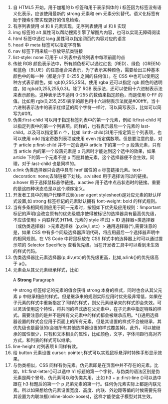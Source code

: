 1. 自 HTML5 开始，用于加粗的 b 标签和用于表示斜体的 i 标签因为标签没有语义化表示，应该使用最新的 strong 元素和 em 元素分别替代。语义化标签有助于搜索引擎实现更好的信息检索。
2. 有序列表使用 ol 和 li 元素实现，无序列表使用 ul 和 li 实现
3. img 标签的 alt 属性可以帮助搜索引擎了解图片内容，也可以实现无障碍阅读
4. html 标签中通过 lang 属性可以指定网页的内容对应的语言
5. head 中 meta 标签可以指定字符集
6. nav 标签下用来统一存放导航类链接
7. list-style: none 可用于 ul 列表中去除列表中每项前面的点
8. 传统 RGB 颜色表示法中，所有颜色都可以通过红色（RED）、绿色（GREEN）和蓝色（BLUE）的任意组合来表示，为了表示某种颜色，需要给出三种基本颜色中的每一种（都是介于 0-255 之间的任何值）。在 CSS 中也可以使用这种方式表示颜色，如 rgb(0,255,255)。使用 rgba 还可以指定 rgb 颜色的透明度，如 rgba(0,255,255,0.3)。除了 RGB 表示法，还可以使用十六进制表示法来表示颜色。这种表示法不适用 0-255 的数值来指定颜色，而是使用 0-FF 的值。比如用 rgb(0,255,255)表示的颜色用十六进制表示法就是#00ffff。当十六进制表示法中的表示红绿蓝的两个字符一样时，可以简写表示，比如可以简写为#0ff。
9. 伪类:first-child 可以用于指定标签列表中的第一个元素，例如 li:first-child 可以指定列表中的第一个列表项。同样的，也有表示最后一个元素的 last-child。以及可以指定第 n 个，比如 li:nth-child(3)用于指定第三个列表项，也可以使用 odd 指定奇数列表项或使用 even 指定偶数项。但是要注意的是，对于 article p:first-child 并不一定会选中 article 下的第一个 p 段落元素，只有当 article 内的第一个段落元素是 p 元素时才能达到这个选中的效果，如果 article 下的第一个元素不是 p 而是其他元素，这个选择器便不会生效。同理，对于:last-child 也是同样的。
10. a:link 伪类选择器只会选中具有 href 属性的 a 标签链接元素。text-decoration: none;去除链接下划线。a:visited 用于选择访问过的链接。a:hover 用于选择鼠标悬停链接。a:active 用于选中点击状态时的链接。重要的是这四种状态总是以这个顺序定义。
11. 开发者工具中的用户代理样式表(user agent stylesheet)是对应元素的默认样式设置,如 strong 标签标记的元素默认拥有 font-weight: bold 的样式规则。
12. 当有多条相同规则应用于同一元素时，按照如下优先级应用规则：!important 标记的声明(会改变原有的优先级顺序使得被标记的选择器具有最高优先级，不应该使用) > 内联样式(HTML 元素的 style 样式) > ID 选择器>类选择器（或伪类选择器）>元素选择器（p,div,li,etc）> 通用选择器(\*),需要注意的是，如果 CSS 中有多个同级选择器声明代码，将应用最后一个选择器声明中的相同规则。在 VS Code 中将鼠标放在 CSS 样式中的选择器上时可以通过提示项的 Selector Specificty 查看优先级。当在开发者工具中可以看到未生效的样式代码。
13. 伪类选择器比元素选择器(p,div,etc)的优先级更高，比如,a:link{}的优先级高于 a{}。
14. 元素会从其父元素继承样式，比如<p>A <strong>Strong</strong> Paragraph</p>中 strong 标签标记的元素的值会获得 strong 本身的样式，同时也会从其父元素 p 中继承相应的样式。但是继承来的规则实际应用时优先级非常低，如果在子元素的样式中重新指定了同样的样式，则父元素继承来的样式即会失效。可以灵活使用这个特性，将共同的样式放在父元素中，在子元素中指定特殊的样式。需要注意的是并不是所有父元素中的样式都会被继承应用。\*{}通用选择器设置的样式会应用于页面上的所有元素，但是其设置的样式不会被继承，其优先级也是最低的(会被所有其他选择器设置的样式覆盖掉)。此外，可以被继承的属性很少，只有和文本相关的属性，比如颜色，文字，字体间距行高对齐方式，和列表的样式可以继承。
15. line-height 对列表项 li 同样有效。
16. 给 button 元素设置 cursor: pointer;样式可以实现鼠标悬浮时特殊手形显示效果。
17. 与伪类相似，CSS 同样有伪元素。伪元素即是在页面中并不存在的元素。比如，h1::first-letter{}可以选中 h1 标题的第一个字符。与伪类的语法区别是伪元素是两个冒号。伪元素可以和伪类共用，比如 h3 + p::first-line {}可以选中跟在 h3 标题后的第一个 p 兄弟元素的第一行。任何伪元素实际上都是内联元素。所以如果想给伪元素设置宽度、高度、内联、外边距等值的时候需要先将其设置为内联块框(inline-block-boxes)，这样才能使盒子模型对其生效。
